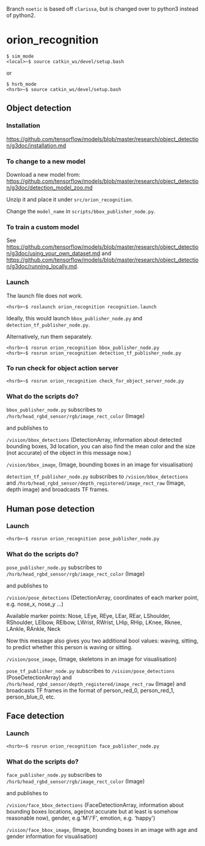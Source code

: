 Branch `noetic` is based off `clarissa`, but is changed over to python3 instead of python2.

# orion_recognition

```
$ sim_mode
<local>~$ source catkin_ws/devel/setup.bash
```
or 
```
$ hsrb_mode
<hsrb>~$ source catkin_ws/devel/setup.bash
```
## Object detection
### Installation
https://github.com/tensorflow/models/blob/master/research/object_detection/g3doc/installation.md

### To change to a new model
Download a new model from:
https://github.com/tensorflow/models/blob/master/research/object_detection/g3doc/detection_model_zoo.md

Unzip it and place it under `src/orion_recognition`.

Change the `model_name` in `scripts/bbox_publisher_node.py`.

### To train a custom model
See https://github.com/tensorflow/models/blob/master/research/object_detection/g3doc/using_your_own_dataset.md and https://github.com/tensorflow/models/blob/master/research/object_detection/g3doc/running_locally.md.

### Launch
The launch file does not work.
```
<hsrb>~$ roslaunch orion_recognition recognition.launch
```
Ideally, this would launch `bbox_publisher_node.py` and `detection_tf_publisher_node.py`.

Alternatively, run them separately.
```
<hsrb>~$ rosrun orion_recognition bbox_publisher_node.py
<hsrb>~$ rosrun orion_recognition detection_tf_publisher_node.py
```

### To run check for object action server
```
<hsrb>~$ rosrun orion_recognition check_for_object_server_node.py
```

### What do the scripts do?
`bbox_publisher_node.py` subscribes to `/hsrb/head_rgbd_sensor/rgb/image_rect_color` (Image)

and publishes to

`/vision/bbox_detections` (DetectionArray, information about detected bounding boxes, 3d location, you can also find the mean color and the size (not accurate) of the object in this message now.)

`/vision/bbox_image`, (Image, bounding boxes in an image for visualisation)

`detection_tf_publisher_node.py` subscribes to `/vision/bbox_detections` and `/hsrb/head_rgbd_sensor/depth_registered/image_rect_raw` (Image, depth image) and broadcasts TF frames.

## Human pose detection
### Launch
```
<hsrb>~$ rosrun orion_recognition pose_publisher_node.py
```

### What do the scripts do?
`pose_publisher_node.py` subscribes to `/hsrb/head_rgbd_sensor/rgb/image_rect_color` (Image)

and publishes to

`/vision/pose_detections` (DetectionArray, coordinates of each marker point, e.g. nose_x, nose_y ...)

Available marker points: Nose, LEye, REye, LEar, REar, LShoulder, RShoulder, LElbow, RElbow, LWrist, RWrist, LHip, RHip, LKnee, Rknee, LAnkle, RAnkle, Neck

Now this message also gives you two additional bool values: waving, sitting, to predict whether this person is waving or sitting.

`/vision/pose_image`, (Image, skeletons in an image for visualisation)

`pose_tf_publisher_node.py` subscribes to `/vision/pose_detections` (PoseDetectionArray) and `/hsrb/head_rgbd_sensor/depth_registered/image_rect_raw` (Image) and broadcasts TF frames in the format of person_red_0, person_red_1, person_blue_0, etc.

## Face detection
### Launch
```
<hsrb>~$ rosrun orion_recognition face_publisher_node.py
```

### What do the scripts do?
`face_publisher_node.py` subscribes to `/hsrb/head_rgbd_sensor/rgb/image_rect_color` (Image)

and publishes to

`/vision/face_bbox_detections` (FaceDetectionArray, information about bounding boxes locations, age(not accurate but at least is somehow reasonable now), gender, e.g.'M'/'F', emotion, e.g. 'happy')


`/vision/face_bbox_image`, (Image, bounding boxes in an image with age and gender information for visualisation)



